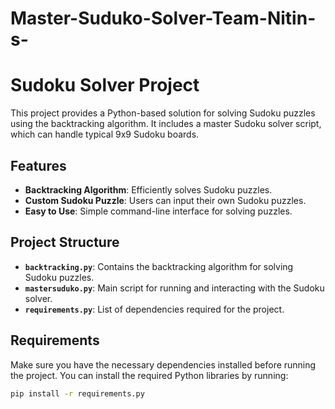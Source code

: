 ﻿# Master-Suduko-Solver-Team-Nitin-s-
# Sudoku Solver Project

This project provides a Python-based solution for solving Sudoku puzzles using the backtracking algorithm. It includes a master Sudoku solver script, which can handle typical 9x9 Sudoku boards.

## Features

- **Backtracking Algorithm**: Efficiently solves Sudoku puzzles.
- **Custom Sudoku Puzzle**: Users can input their own Sudoku puzzles.
- **Easy to Use**: Simple command-line interface for solving puzzles.

## Project Structure

- **`backtracking.py`**: Contains the backtracking algorithm for solving Sudoku puzzles.
- **`mastersuduko.py`**: Main script for running and interacting with the Sudoku solver.
- **`requirements.py`**: List of dependencies required for the project.

## Requirements

Make sure you have the necessary dependencies installed before running the project. You can install the required Python libraries by running:

```bash
pip install -r requirements.py
